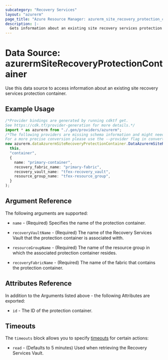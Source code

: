 ```yaml
---
subcategory: "Recovery Services"
layout: "azurerm"
page_title: "Azure Resource Manager: azurerm_site_recovery_protection_container"
description: |-
  Gets information about an existing site recovery services protection container on Azure.
---
```


# Data Source: azurermSiteRecoveryProtectionContainer

Use this data source to access information about an existing site recovery services protection container.

## Example Usage

```typescript
/*Provider bindings are generated by running cdktf get.
See https://cdk.tf/provider-generation for more details.*/
import * as azurerm from "./.gen/providers/azurerm";
/*The following providers are missing schema information and might need manual adjustments to synthesize correctly: azurerm.
For a more precise conversion please use the --provider flag in convert.*/
new azurerm.dataAzurermSiteRecoveryProtectionContainer.DataAzurermSiteRecoveryProtectionContainer(
  this,
  "container",
  {
    name: "primary-container",
    recovery_fabric_name: "primary-fabric",
    recovery_vault_name: "tfex-recovery_vault",
    resource_group_name: "tfex-resource_group",
  }
);

```

## Argument Reference

The following arguments are supported:

*   `name` - (Required) Specifies the name of the protection container.

*   `recoveryVaultName` - (Required) The name of the Recovery Services Vault that the protection container is associated witth.

*   `resourceGroupName` - (Required) The name of the resource group in which the associated protection container resides.

*   `recoveryFabricName` - (Required) The name of the fabric that contains the protection container.

## Attributes Reference

In addition to the Arguments listed above - the following Attributes are exported:

* `id` - The ID of the protection container.

## Timeouts

The `timeouts` block allows you to specify [timeouts](https://www.terraform.io/language/resources/syntax#operation-timeouts) for certain actions:

* `read` - (Defaults to 5 minutes) Used when retrieving the Recovery Services Vault.
